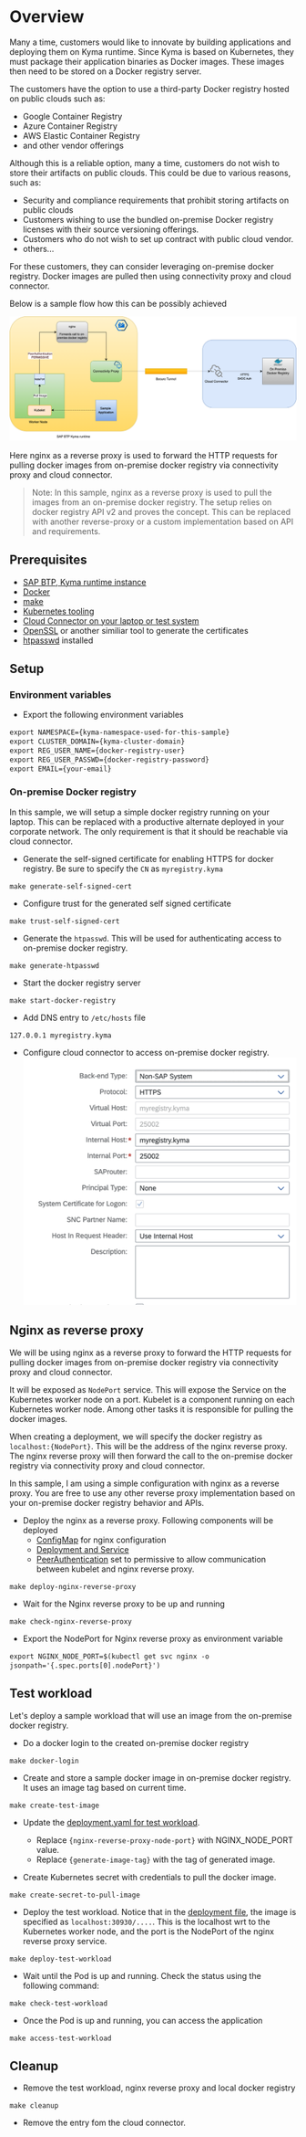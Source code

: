 # Overview

Many a time, customers would like to innovate by building applications and deploying them on Kyma runtime. Since Kyma is based on Kubernetes, they must package their application binaries as Docker images. These images then need to be stored on a Docker registry server.

The customers have the option to use a third-party Docker registry hosted on public clouds such as:

- Google Container Registry
- Azure Container Registry
- AWS Elastic Container Registry
- and other vendor offerings

Although this is a reliable option, many a time, customers do not wish to store their artifacts on public clouds. This could be due to various reasons, such as:

- Security and compliance requirements that prohibit storing artifacts on public clouds
- Customers wishing to use the bundled on-premise Docker registry licenses with their source versioning offerings.
- Customers who do not wish to set up contract with public cloud vendor.
- others...

For these customers, they can consider leveraging on-premise docker registry. Docker images are pulled then using connectivity proxy and cloud connector.

Below is a sample flow how this can be possibly achieved

![flow](assets/on-prem-docker-reg.png)

Here nginx as a reverse proxy is used to forward the HTTP requests for pulling docker images from on-premise docker registry via connectivity proxy and cloud connector.

>Note: In this sample, nginx as a reverse proxy is used to pull the images from an on-premise docker registry. The setup relies on docker registry API v2 and proves the concept. This can be replaced with another reverse-proxy or a custom implementation based on API and requirements.

## Prerequisites

- [SAP BTP, Kyma runtime instance](../prerequisites/#kyma)
- [Docker](../prerequisites/#docker)
- [make](https://www.gnu.org/software/make/)
- [Kubernetes tooling](../prerequisites/#kubernetes)
- [Cloud Connector on your laptop or test system](../prerequisites/#sap-cloud-connector)
- [OpenSSL](https://www.openssl.org/) or another similiar tool to generate the certificates
- [htpasswd](https://httpd.apache.org/docs/2.4/programs/htpasswd.html) installed

## Setup

### Environment variables

- Export the following environment variables

```shell
export NAMESPACE={kyma-namespace-used-for-this-sample}
export CLUSTER_DOMAIN={kyma-cluster-domain}
export REG_USER_NAME={docker-registry-user}
export REG_USER_PASSWD={docker-registry-password}
export EMAIL={your-email}
```

### On-premise Docker registry

In this sample, we will setup a simple docker registry running on your laptop. This can be replaced with a productive alternate deployed in your corporate network. The only requirement is that it should be reachable via cloud connector.

- Generate the self-signed certificate for enabling HTTPS for docker registry. Be sure to specify the `CN` as `myregistry.kyma`

```shell
make generate-self-signed-cert
```

- Configure trust for the generated self signed certificate

```shell
make trust-self-signed-cert
```

- Generate the `htpasswd`. This will be used for authenticating access to on-premise docker registry.

```shell
make generate-htpasswd
```

- Start the docker registry server

```shell
make start-docker-registry
```

- Add DNS entry to `/etc/hosts` file

```shell
127.0.0.1 myregistry.kyma
```

- Configure cloud connector to access on-premise docker registry.
  ![cc-config](assets/cc-config.png)

## Nginx as reverse proxy

We will be using nginx as a reverse proxy to forward the HTTP requests for pulling docker images from on-premise docker registry via connectivity proxy and cloud connector.

It will be exposed as `NodePort` service. This will expose the Service on the Kubernetes worker node on a port. Kubelet is a component running on each Kubernetes worker node. Among other tasks it is responsible for pulling the docker images.

When creating a deployment, we will specify the docker registry as `localhost:{NodePort}`. This will be the address of the nginx reverse proxy. The nginx reverse proxy will then forward the call to the on-premise docker registry via connectivity proxy and cloud connector.

In this sample, I am using a simple configuration with nginx as a reverse proxy. You are free to use any other reverse proxy implementation based on your on-premise docker registry behavior and APIs.

- Deploy the nginx as a reverse proxy. Following components will be deployed
  - [ConfigMap](./k8s/configmap.yaml) for nginx configuration
  - [Deployment and Service](./k8s/deployment.yaml)
  - [PeerAuthentication](./k8s/peer-authentication.yaml) set to permissive to allow communication between kubelet and nginx reverse proxy.

```shell
make deploy-nginx-reverse-proxy
```

- Wait for the Nginx reverse proxy to be up and running

```shell
make check-nginx-reverse-proxy
```

- Export the NodePort for Nginx reverse proxy as environment variable

```shell
export NGINX_NODE_PORT=$(kubectl get svc nginx -o jsonpath='{.spec.ports[0].nodePort}')
```

## Test workload

Let's deploy a sample workload that will use an image from the on-premise docker registry.

- Do a docker login to the created on-premise docker registry

```shell
make docker-login
```

- Create and store a sample docker image in on-premise docker registry. It uses an image tag based on current time.

```shell
make create-test-image
```

- Update the [deployment.yaml for test workload](./test-image-deployment/deployment.yaml).
  - Replace `{nginx-reverse-proxy-node-port}` with NGINX_NODE_PORT value.
  - Replace `{generate-image-tag}` with the tag of generated image.

- Create Kubernetes secret with credentials to pull the docker image.

```shell
make create-secret-to-pull-image
```

- Deploy the test workload. Notice that in the [deployment file](./test-image-deployment/deployment.yaml), the image is specified as `localhost:30930/....`. This is the localhost wrt to the Kubernetes worker node, and the port is the NodePort of the nginx reverse proxy service.

```shell
make deploy-test-workload
```

- Wait until the Pod is up and running. Check the status using the following command:

```shell
make check-test-workload
```

- Once the Pod is up and running, you can access the application

```shell
make access-test-workload
```

## Cleanup

- Remove the test workload, nginx reverse proxy and local docker registry

```shell
make cleanup
```

- Remove the entry fom the cloud connector.
